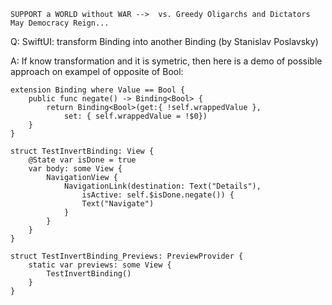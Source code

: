 ```
SUPPORT a WORLD without WAR -->  vs. Greedy Oligarchs and Dictators
May Democracy Reign... 
```

Q: SwiftUI: transform Binding into another Binding (by Stanislav Poslavsky)

A: If know transformation and it is symetric, then here is a demo of possible
approach on exampel of opposite of Bool:


    extension Binding where Value == Bool {
        public func negate() -> Binding<Bool> {
            return Binding<Bool>(get:{ !self.wrappedValue }, 
                set: { self.wrappedValue = !$0})
        }
    }
    
    struct TestInvertBinding: View {
        @State var isDone = true
        var body: some View {
            NavigationView {
                NavigationLink(destination: Text("Details"), 
                    isActive: self.$isDone.negate()) {
                    Text("Navigate")
                }
            }
        }
    }
    
    struct TestInvertBinding_Previews: PreviewProvider {
        static var previews: some View {
            TestInvertBinding()
        }
    }

